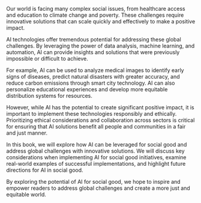 

Our world is facing many complex social issues, from healthcare access and education to climate change and poverty. These challenges require innovative solutions that can scale quickly and effectively to make a positive impact.

AI technologies offer tremendous potential for addressing these global challenges. By leveraging the power of data analysis, machine learning, and automation, AI can provide insights and solutions that were previously impossible or difficult to achieve.

For example, AI can be used to analyze medical images to identify early signs of diseases, predict natural disasters with greater accuracy, and reduce carbon emissions through smart city technology. AI can also personalize educational experiences and develop more equitable distribution systems for resources.

However, while AI has the potential to create significant positive impact, it is important to implement these technologies responsibly and ethically. Prioritizing ethical considerations and collaboration across sectors is critical for ensuring that AI solutions benefit all people and communities in a fair and just manner.

In this book, we will explore how AI can be leveraged for social good and address global challenges with innovative solutions. We will discuss key considerations when implementing AI for social good initiatives, examine real-world examples of successful implementations, and highlight future directions for AI in social good.

By exploring the potential of AI for social good, we hope to inspire and empower readers to address global challenges and create a more just and equitable world.
